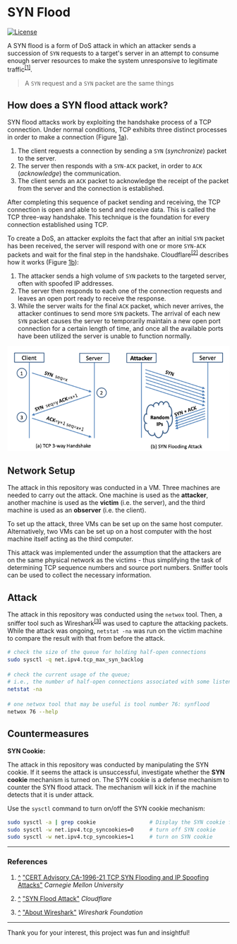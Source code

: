 # SYN Flood

[![License](https://img.shields.io/github/license/adamalston/SYN-Flood?color=black)](LICENSE)

A SYN flood is a form of DoS attack in which an attacker sends a succession of `SYN` requests to a target's server in an attempt to consume enough server resources to make the system unresponsive to legitimate traffic<sup id="r1">[[1]](#1)</sup>.

> A `SYN` request and a `SYN` packet are the same things

## How does a SYN flood attack work?

SYN flood attacks work by exploiting the handshake process of a TCP connection. Under normal conditions, TCP exhibits three distinct processes in order to make a connection (Figure [1a](#ab)).

1. The client requests a connection by sending a `SYN` (*synchronize*) packet to the server.
2. The server then responds with a `SYN-ACK` packet, in order to `ACK` (*acknowledge*) the communication.
3. The client sends an `ACK` packet to acknowledge the receipt of the packet from the server and the connection is established.

After completing this sequence of packet sending and receiving, the TCP connection is open and able to send and receive data. This is called the TCP three-way handshake. This technique is the foundation for every connection established using TCP.

To create a DoS, an attacker exploits the fact that after an initial `SYN` packet has been received, the server will respond with one or more `SYN-ACK` packets and wait for the final step in the handshake. Cloudflare<sup id="r2">[[2]](#2)</sup> describes how it works (Figure [1b](#ab)):

1. The attacker sends a high volume of `SYN` packets to the targeted server, often with spoofed IP addresses.
2. The server then responds to each one of the connection requests and leaves an open port ready to receive the response.
3. While the server waits for the final `ACK` packet, which never arrives, the attacker continues to send more `SYN` packets. The arrival of each new `SYN` packet causes the server to temporarily maintain a new open port connection for a certain length of time, and once all the available ports have been utilized the server is unable to function normally.

<p align="center" id="ab">
  <img src="assets/tcp_syn_flood.png">  
</p>

## Network Setup

The attack in this repository was conducted in a VM. Three machines are needed to carry out the attack. One machine is used as the **attacker**, another machine is used as the **victim** (i.e. the server), and the third machine is used as an **observer** (i.e. the client). 

To set up the attack, three VMs can be set up on the same host computer. Alternatively, two VMs can be set up on a host computer with the host machine itself acting as the third computer.

This attack was implemented under the assumption that the attackers are on the same physical network as the victims - thus simplifying the task of determining TCP sequence numbers and source port numbers. Sniffer tools can be used to collect the necessary information.

## Attack

The attack in this repository was conducted using the `netwox` tool. Then, a sniffer tool such as Wireshark<sup id="r3">[[3]](#3)</sup> was used to capture the attacking packets. While the attack was ongoing, `netstat -na` was run on the victim machine to compare the result with that from before the attack.

```bash
# check the size of the queue for holding half-open connections
sudo sysctl -q net.ipv4.tcp_max_syn_backlog

# check the current usage of the queue;
# i.e., the number of half-open connections associated with some listening port
netstat -na

# one netwox tool that may be useful is tool number 76: synflood
netwox 76 --help
```

## Countermeasures
**SYN Cookie:**

The attack in this repository was conducted by manipulating the SYN cookie. 
If it seems the attack is unsuccessful, investigate whether the **SYN cookie** mechanism is turned on. The SYN cookie is a defense mechanism to counter the SYN flood attack. The mechanism will kick in if the machine detects that it is under attack.

Use the `sysctl` command to turn on/off the SYN cookie mechanism:

```bash
sudo sysctl -a | grep cookie                 # Display the SYN cookie flag
sudo sysctl -w net.ipv4.tcp_syncookies=0     # turn off SYN cookie
sudo sysctl -w net.ipv4.tcp_syncookies=1     # turn on SYN cookie
```

---

### References

1. [^](#r1) <a href="CERT Advisory CA-1996-21 TCP SYN Flooding and IP Spoofing Attacks" id="1">"CERT Advisory CA-1996-21 TCP SYN Flooding and IP Spoofing Attacks"</a> <i>Carnegie Mellon University</i>

2. [^](#r2) <a href="https://www.cloudflare.com/learning/ddos/syn-flood-ddos-attack/" id="2">"SYN Flood Attack"</a> <i>Cloudflare</i>

3. [^](#r3) <a href="https://www.wireshark.org/index.html#aboutWS" id="3">"About Wireshark"</a> <i>Wireshark Foundation</i>

---

Thank you for your interest, this project was fun and insightful!
